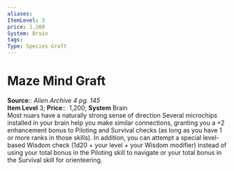 ```yaml
---
aliases: 
ItemLevel: 3
price: 1,200
System: Brain
tags: 
Type: Species Graft
---
```


# Maze Mind Graft

**Source**:: _Alien Archive 4 pg. 145_  
**Item Level** 3;
**Price**::  1,200; **System** Brain  
Most nuars have a naturally strong sense of direction Several microchips installed in your brain help you make similar connections, granting you a +2 enhancement bonus to Piloting and Survival checks (as long as you have 1 or more ranks in those skills). In addition, you can attempt a special level-based Wisdom check (1d20 + your level + your Wisdom modifier) instead of using your total bonus in the Piloting skill to navigate or your total bonus in the Survival skill for orienteering.
